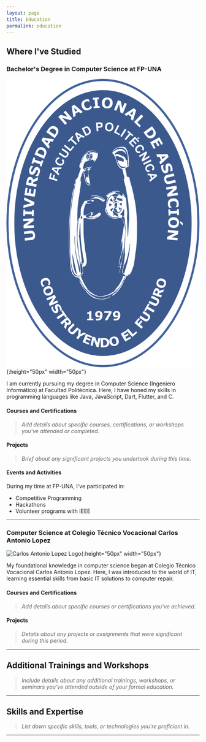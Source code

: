 ```yaml
---
layout: page
title: Education
permalink: education
---
```


## Where I've Studied

### Bachelor's Degree in Computer Science at FP-UNA

![FP-UNA Logo](assets/img/logos/fpuna_logo_institucional.svg){:height="50px" width="50px"}

I am currently pursuing my degree in Computer Science (Ingeniero Informático) at Facultad Politécnica. Here, I have honed my skills in programming languages like Java, JavaScript, Dart, Flutter, and C. 

#### Courses and Certifications
> _Add details about specific courses, certifications, or workshops you've attended or completed._

#### Projects
> _Brief about any significant projects you undertook during this time._

#### Events and Activities
During my time at FP-UNA, I've participated in:

- Competitive Programming
- Hackathons
- Volunteer programs with IEEE

---

### Computer Science at Colegio Técnico Vocacional Carlos Antonio Lopez

![Carlos Antonio Lopez Logo](assets/img/fpuna_logo_institucional.svg){:height="50px" width="50px"}

My foundational knowledge in computer science began at Colegio Técnico Vocacional Carlos Antonio Lopez. Here, I was introduced to the world of IT, learning essential skills from basic IT solutions to computer repair. 

#### Courses and Certifications
> _Add details about specific courses or certifications you've achieved._

#### Projects
> _Details about any projects or assignments that were significant during this period._

---

## Additional Trainings and Workshops

> _Include details about any additional trainings, workshops, or seminars you've attended outside of your formal education._

---

## Skills and Expertise

> _List down specific skills, tools, or technologies you're proficient in._

---
